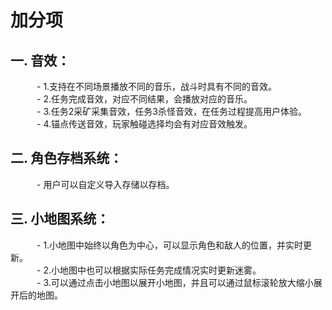 # 加分项
## 一. **音效**：
　　　- 1.支持在不同场景播放不同的音乐，战斗时具有不同的音效。<br/>
　　　- 2.任务完成音效，对应不同结果，会播放对应的音乐。<br/>
　　　- 3.任务2采矿采集音效，任务3杀怪音效，在任务过程提高用户体验。<br/>
　　　- 4.锚点传送音效，玩家触碰选择均会有对应音效触发。<br/>
## 二. **角色存档系统**：
　　　- 用户可以自定义导入存储以存档。
## 三. **小地图系统**：
　　　- 1.小地图中始终以角色为中心，可以显示角色和敌人的位置，并实时更新。<br/>
　　　- 2.小地图中也可以根据实际任务完成情况实时更新迷雾。<br/>
　　　- 3.可以通过点击小地图以展开小地图，并且可以通过鼠标滚轮放大缩小展开后的地图。